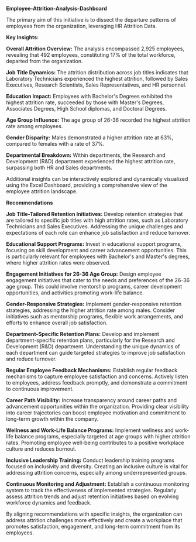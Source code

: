 **Employee-Attrition-Analysis-Dashboard**

The primary aim of this initiative is to dissect the departure patterns of employees from the organization, leveraging HR Attrition Data.

**Key Insights:**

**Overall Attrition Overview:**
The analysis encompassed 2,925 employees, revealing that 492 employees, constituting 17% of the total workforce, departed from the organization.

**Job Title Dynamics:**
The attrition distribution across job titles indicates that Laboratory Technicians experienced the highest attrition, followed by Sales Executives, Research Scientists, Sales Representatives, and HR personnel.

**Education Impact:**
Employees with Bachelor's Degrees exhibited the highest attrition rate, succeeded by those with Master's Degrees, Associates Degrees, High School diplomas, and Doctoral Degrees.

**Age Group Influence:**
The age group of 26-36 recorded the highest attrition rate among employees.

**Gender Disparity:**
Males demonstrated a higher attrition rate at 63%, compared to females with a rate of 37%.

**Departmental Breakdown:**
Within departments, the Research and Development (R&D) department experienced the highest attrition rate, surpassing both HR and Sales departments.

Additional insights can be interactively explored and dynamically visualized using the Excel Dashboard, providing a comprehensive view of the employee attrition landscape.
 
**Recommendations**

**Job Title-Tailored Retention Initiatives:**
Develop retention strategies that are tailored to specific job titles with high attrition rates, such as Laboratory Technicians and Sales Executives. Addressing the unique challenges and expectations of each role can enhance job satisfaction and reduce turnover.

**Educational Support Programs:**
Invest in educational support programs, focusing on skill development and career advancement opportunities. This is particularly relevant for employees with Bachelor's and Master's degrees, where higher attrition rates were observed.

**Engagement Initiatives for 26-36 Age Group:**
Design employee engagement initiatives that cater to the needs and preferences of the 26-36 age group. This could involve mentorship programs, career development opportunities, and activities promoting work-life balance.

**Gender-Responsive Strategies:**
Implement gender-responsive retention strategies, addressing the higher attrition rate among males. Consider initiatives such as mentorship programs, flexible work arrangements, and efforts to enhance overall job satisfaction.

**Department-Specific Retention Plans:**
Develop and implement department-specific retention plans, particularly for the Research and Development (R&D) department. Understanding the unique dynamics of each department can guide targeted strategies to improve job satisfaction and reduce turnover.

**Regular Employee Feedback Mechanisms:**
Establish regular feedback mechanisms to capture employee satisfaction and concerns. Actively listen to employees, address feedback promptly, and demonstrate a commitment to continuous improvement.

**Career Path Visibility:**
Increase transparency around career paths and advancement opportunities within the organization. Providing clear visibility into career trajectories can boost employee motivation and commitment to long-term growth within the company.

**Wellness and Work-Life Balance Programs:**
Implement wellness and work-life balance programs, especially targeted at age groups with higher attrition rates. Promoting employee well-being contributes to a positive workplace culture and reduces burnout.

**Inclusive Leadership Training:**
Conduct leadership training programs focused on inclusivity and diversity. Creating an inclusive culture is vital for addressing attrition concerns, especially among underrepresented groups.

**Continuous Monitoring and Adjustment:**
Establish a continuous monitoring system to track the effectiveness of implemented strategies. Regularly assess attrition trends and adjust retention initiatives based on evolving workforce dynamics and feedback.

By aligning recommendations with specific insights, the organization can address attrition challenges more effectively and create a workplace that promotes satisfaction, engagement, and long-term commitment from its employees.
